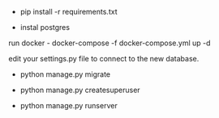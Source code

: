- pip install -r  requirements.txt

- instal postgres

run docker
    - docker-compose -f docker-compose.yml up -d

edit your settings.py file to connect to the new database.

- python manage.py migrate

- python manage.py createsuperuser

- python manage.py runserver